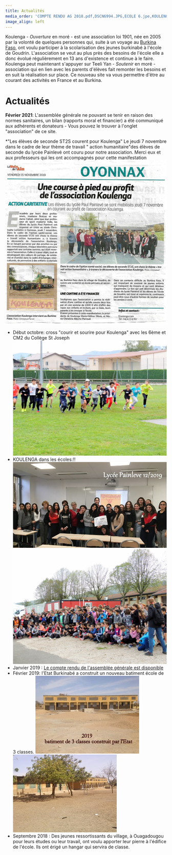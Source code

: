```yaml
---
title: Actualités
media_order: 'COMPTE RENDU AG 2018.pdf,DSCN6994.JPG,ECOLE 6.jpe,KOULENGA PAINLEVE 1.jpg,ECOLE 1.jpe,DSCN7411 - Copie.JPG,2019 COURSE PAINLEVE.jpg,2019.11PAINLEVE 1.JPG'
image_align: left
---
```


Koulenga - _Ouverture_  en moré  - est une association loi 1901, née en 2005 par la volonté de quelques personnes qui, suite à un voyage au [Burkina Faso](https://fr.wikipedia.org/wiki/Burkina_Faso), ont voulu participer à la scolarisation des jeunes burkinabé à l'école de Goudrin.
L'association se veut au plus près des besoins de l'école elle a donc évolué régulièrement en 13 ans d'existence et continue à le faire.
Koulenga peut maintenant s'appuyer sur Teeli Yan - _Soutenir_ en moré - association qui en lien avec les parents d'élèves fait remonter les besoins et en suit la réalisation sur place.
Ce nouveau site va vous permettre d'être au courant des activités en France et au Burkina.

# Actualités
**Février 2021**: L'assemblée générale ne pouvant se tenir en raison des normes sanitaires, un bilan (rapports moral et financier) a été communiqué aux adhérents et donateurs - Vous pouvez le trouver à l'onglet "association" de ce site.

*"Les élèves de seconde ST2S courent pour Koulenga"
Le jeudi 7 novembre dans le cadre de leur thème de travail " action humanitaire"des élèves de seconde du lycée Painlevé ont couru pour notre association. 
Merci eux et aux professeurs qui les ont accompagnés pour cette manifestation
![](2019%20COURSE%20PAINLEVE.jpg)
* Début octobre: cross "courir et sourire pour Koulenga" avec les 6ème et CM2 du Collège St Joseph![](DSCN7411%20-%20Copie.JPG)
* KOULENGA dans les écoles:!!![](2019.11PAINLEVE%201.JPG) ![](DSCN6994.JPG)
* Janvier 2019 : [Le compte rendu de l'assemblée générale est disponible](COMPTE%20RENDU%20AG%202018.pdf)
* Février 2019: l'Etat Burkinabé a construit un nouveau batiment école de 3 classes. ![ECOLE 6.jpe](ECOLE%206.jpe)![ECOLE 1.jpe](ECOLE%201.jpe)
* Septembre 2018 : Des jeunes ressortissants du village, à Ouagadougou pour leurs études ou leur travail, ont voulu apporter leur pierre à l'édifice de l'école. Ils ont érigé un hangar qui servira de classe.
